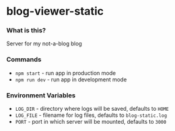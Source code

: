 # blog-viewer-static

### What is this?

Server for my not-a-blog blog

### Commands

* `npm start` - run app in production mode
* `npm run dev` - run app in development mode

### Environment Variables

* `LOG_DIR` - directory where logs will be saved, defaults to `HOME`
* `LOG_FILE` - filename for log files, defaults to `blog-static.log`
* `PORT` - port in which server will be mounted, defaults to `3000`
